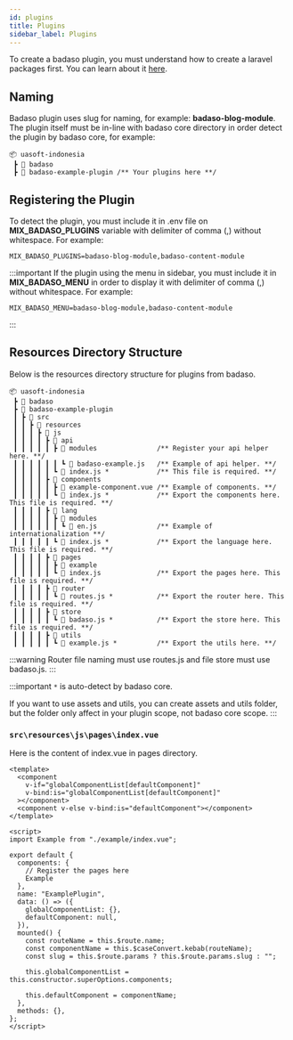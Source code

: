 ```yaml
---
id: plugins
title: Plugins
sidebar_label: Plugins
---
```


To create a badaso plugin, you must understand how to create a laravel packages first. You can learn about it [here](https://laravelpackage.com/).

## Naming

Badaso plugin uses slug for naming, for example: **badaso-blog-module**. The plugin itself must be in-line with badaso core directory in order detect the plugin by badaso core, for example:

```
📦 uasoft-indonesia
 ┣ 📂 badaso
 ┣ 📂 badaso-example-plugin /** Your plugins here **/
```

## Registering the Plugin

To detect the plugin, you must include it in .env file on **MIX_BADASO_PLUGINS** variable with delimiter of comma (,) without whitespace. For example:

```
MIX_BADASO_PLUGINS=badaso-blog-module,badaso-content-module
```

:::important
If the plugin using the menu in sidebar, you must include it in **MIX_BADASO_MENU** in order to display it with delimiter of comma (,) without whitespace. For example:

```
MIX_BADASO_MENU=badaso-blog-module,badaso-content-module
```
:::

## Resources Directory Structure

Below is the resources directory structure for plugins from badaso.

```
📦 uasoft-indonesia
 ┣ 📂 badaso
 ┣ 📂 badaso-example-plugin
 ┃ ┣ 📂 src
 ┃ ┃ ┣ 📂 resources
 ┃ ┃ ┃ ┣ 📂 js
 ┃ ┃ ┃ ┃ ┣ 📂 api
 ┃ ┃ ┃ ┃ ┃ ┣ 📂 modules               /** Register your api helper here. **/
 ┃ ┃ ┃ ┃ ┃ ┃ ┗ 📜 badaso-example.js   /** Example of api helper. **/
 ┃ ┃ ┃ ┃ ┃ ┗ 📜 index.js *            /** This file is required. **/
 ┃ ┃ ┃ ┃ ┣ 📂 components
 ┃ ┃ ┃ ┃ ┃ ┣ 📜 example-component.vue /** Example of components. **/
 ┃ ┃ ┃ ┃ ┃ ┗ 📜 index.js *            /** Export the components here. This file is required. **/
 ┃ ┃ ┃ ┃ ┣ 📂 lang
 ┃ ┃ ┃ ┃ ┃ ┣ 📂 modules
 ┃ ┃ ┃ ┃ ┃ ┃ ┗ 📜 en.js               /** Example of internationalization **/
 ┃ ┃ ┃ ┃ ┃ ┗ 📜 index.js *            /** Export the language here. This file is required. **/
 ┃ ┃ ┃ ┃ ┣ 📂 pages
 ┃ ┃ ┃ ┃ ┃ ┣ 📂 example
 ┃ ┃ ┃ ┃ ┃ ┗ 📜 index.js              /** Export the pages here. This file is required. **/
 ┃ ┃ ┃ ┃ ┣ 📂 router
 ┃ ┃ ┃ ┃ ┃ ┗ 📜 routes.js *           /** Export the router here. This file is required. **/
 ┃ ┃ ┃ ┃ ┣ 📂 store
 ┃ ┃ ┃ ┃ ┃ ┗ 📜 badaso.js *           /** Export the store here. This file is required. **/
 ┃ ┃ ┃ ┃ ┣ 📂 utils
 ┃ ┃ ┃ ┃ ┃ ┗ 📜 example.js *          /** Export the utils here. **/
```

:::warning
Router file naming must use routes.js and file store must use badaso.js.
:::

:::important
`*` is auto-detect by badaso core.

If you want to use assets and utils, you can create assets and utils folder, but the folder only affect in your plugin scope, not badaso core scope.
:::

### `src\resources\js\pages\index.vue`

Here is the content of index.vue in pages directory.

<!--DOCUSAURUS_CODE_TABS-->
<!--Vue-->
```vue
<template>
  <component
    v-if="globalComponentList[defaultComponent]"
    v-bind:is="globalComponentList[defaultComponent]"
  ></component>
  <component v-else v-bind:is="defaultComponent"></component>
</template>

<script>
import Example from "./example/index.vue";

export default {
  components: {
    // Register the pages here
    Example
  },
  name: "ExamplePlugin",
  data: () => ({
    globalComponentList: {},
    defaultComponent: null,
  }),
  mounted() {
    const routeName = this.$route.name;
    const componentName = this.$caseConvert.kebab(routeName);
    const slug = this.$route.params ? this.$route.params.slug : "";

    this.globalComponentList = this.constructor.superOptions.components;

    this.defaultComponent = componentName;
  },
  methods: {},
};
</script>
```
<!--END_DOCUSAURUS_CODE_TABS-->
